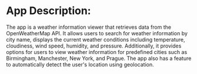 <body>
    <h1>App Description:</h1>
    <p>The app is a weather information viewer that retrieves data from the OpenWeatherMap API. It allows users to search for weather information by city name, displays the current weather conditions including temperature, cloudiness, wind speed, humidity, and pressure. Additionally, it provides options for users to view weather information for predefined cities such as Birmingham, Manchester, New York, and Prague. The app also has a feature to automatically detect the user's location using geolocation.</p>
    
</body>